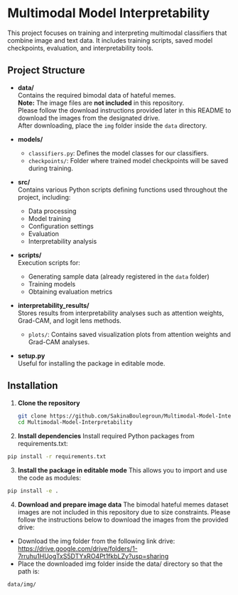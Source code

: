 # Multimodal Model Interpretability

This project focuses on training and interpreting multimodal classifiers that combine image and text data. It includes training scripts, saved model checkpoints, evaluation, and interpretability tools.

## Project Structure

- **data/**  
  Contains the required bimodal data of hateful memes.  
  **Note:** The image files are **not included** in this repository.  
  Please follow the download instructions provided later in this README to download the images from the designated drive.  
  After downloading, place the `img` folder inside the `data` directory.

- **models/**  
  - `classifiers.py`: Defines the model classes for our classifiers.  
  - `checkpoints/`: Folder where trained model checkpoints will be saved during training.

- **src/**  
  Contains various Python scripts defining functions used throughout the project, including:  
  - Data processing  
  - Model training  
  - Configuration settings  
  - Evaluation  
  - Interpretability analysis

- **scripts/**  
  Execution scripts for:  
  - Generating sample data (already registered in the `data` folder)  
  - Training models  
  - Obtaining evaluation metrics

- **interpretability_results/**  
  Stores results from interpretability analyses such as attention weights, Grad-CAM, and logit lens methods.  
  - `plots/`: Contains saved visualization plots from attention weights and Grad-CAM analyses.

- **setup.py**  
  Useful for installing the package in editable mode.

## Installation

1. **Clone the repository**  
   ```bash
   git clone https://github.com/SakinaBoulegroun/Multimodal-Model-Interpretability.git
   cd Multimodal-Model-Interpretability
   
2. **Install dependencies**
Install required Python packages from requirements.txt:
```bash
pip install -r requirements.txt
```

3. **Install the package in editable mode**
This allows you to import and use the code as modules:
```bash
pip install -e .
```
4. **Download and prepare image data**
The bimodal hateful memes dataset images are not included in this repository due to size constraints.
Please follow the instructions below to download the images from the provided drive:
- Download the img folder from the following link drive: https://drive.google.com/drive/folders/1-7rruhu1HUogTxS5DTYxRO4Pt1fkbLZy?usp=sharing
- Place the downloaded img folder inside the data/ directory so that the path is:
```bash
data/img/
```



